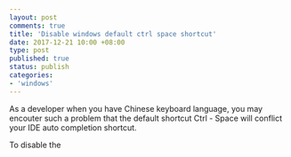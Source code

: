 ```yaml
---
layout: post
comments: true
title: 'Disable windows default ctrl space shortcut'
date: 2017-12-21 10:00 +08:00
type: post
published: true
status: publish
categories:
- 'windows'
---
```

As a developer when you have Chinese keyboard language, you may encouter such a problem that the default shortcut Ctrl - Space will conflict your IDE auto completion shortcut.

To disable the 

